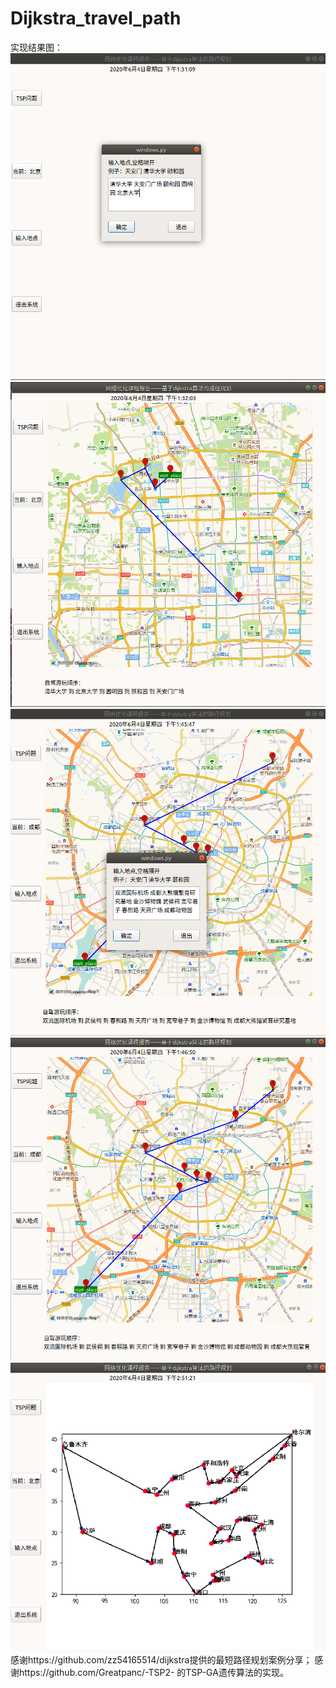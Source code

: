 # Dijkstra_travel_path
实现结果图：
![image text](https://github.com/Youjiangbaba/Dijkstra_travel_path/blob/master/png/402.png)
![image text](https://github.com/Youjiangbaba/Dijkstra_travel_path/blob/master/png/403.png)
![image text](https://github.com/Youjiangbaba/Dijkstra_travel_path/blob/master/png/408.png)
![image text](https://github.com/Youjiangbaba/Dijkstra_travel_path/blob/master/png/409.png)
![image text](https://github.com/Youjiangbaba/Dijkstra_travel_path/blob/master/png/400.png)
感谢https://github.com/zz54165514/dijkstra提供的最短路径规划案例分享；
感谢https://github.com/Greatpanc/-TSP2- 的TSP-GA遗传算法的实现。
